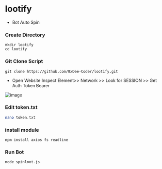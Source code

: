 # lootify

- Bot Auto Spin
### Create Directory
```
mkdir lootify 
cd lootify
```
### Git Clone Script
```
git clone https://github.com/0xDee-Coder/lootify.git
```
- Open Website Inspect Element>> Network >> Look for SESSION >> Get Auth Token Bearer

![image](https://github.com/user-attachments/assets/461a56ff-ceb6-4a31-bc3f-d285f22d23fa)
### Edit token.txt
```bash
nano token.txt
```
### install module
```
npm install axios fs readline

```
### Run Bot
```
node spinloot.js
```
